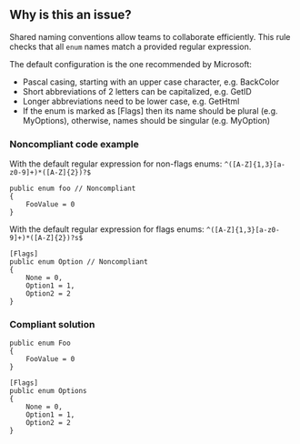 ## Why is this an issue?

Shared naming conventions allow teams to collaborate efficiently. This rule checks that all `enum` names match a provided regular
expression.

The default configuration is the one recommended by Microsoft:

-   Pascal casing, starting with an upper case character, e.g. BackColor
-   Short abbreviations of 2 letters can be capitalized, e.g. GetID
-   Longer abbreviations need to be lower case, e.g. GetHtml
-   If the enum is marked as [Flags] then its name should be plural (e.g. MyOptions), otherwise, names should be singular (e.g. MyOption)

### Noncompliant code example

With the default regular expression for non-flags enums: `^([A-Z]{1,3}[a-z0-9]+)*([A-Z]{2})?$`

    public enum foo // Noncompliant
    {
        FooValue = 0
    }

With the default regular expression for flags enums: `^([A-Z]{1,3}[a-z0-9]+)*([A-Z]{2})?s$`

    [Flags]
    public enum Option // Noncompliant
    {
        None = 0,
        Option1 = 1,
        Option2 = 2
    }

### Compliant solution

    public enum Foo
    {
        FooValue = 0
    }

    [Flags]
    public enum Options
    {
        None = 0,
        Option1 = 1,
        Option2 = 2
    }